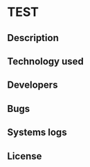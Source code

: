 # TEST 

## Description

## Technology used

## Developers 

## Bugs 

## Systems logs 

## License 

